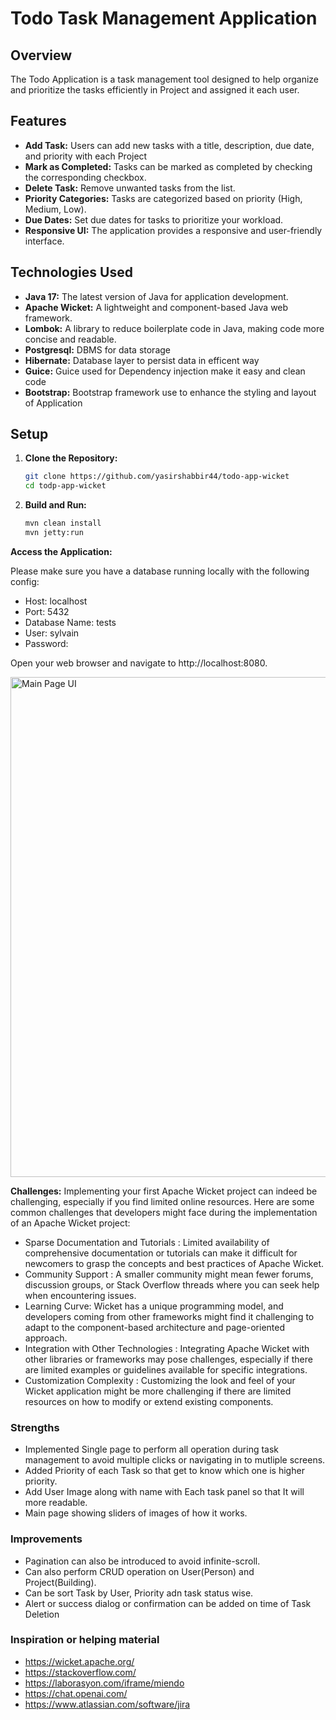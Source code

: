 # Todo Task Management Application

## Overview

The Todo Application is a task management tool designed to help organize and prioritize the tasks efficiently in Project and assigned it each user.



## Features

- **Add Task:** Users can add new tasks with a title, description, due date, and priority with each Project
- **Mark as Completed:** Tasks can be marked as completed by checking the corresponding checkbox.
- **Delete Task:** Remove unwanted tasks from the list.
- **Priority Categories:** Tasks are categorized based on priority (High, Medium, Low).
- **Due Dates:** Set due dates for tasks to prioritize your workload.
- **Responsive UI:** The application provides a responsive and user-friendly interface.

## Technologies Used

- **Java 17:** The latest version of Java for application development.
- **Apache Wicket:** A lightweight and component-based Java web framework.
- **Lombok:** A library to reduce boilerplate code in Java, making code more concise and readable.
- **Postgresql:** DBMS for data storage
- **Hibernate:** Database layer to persist data in efficent way
- **Guice:** Guice used for Dependency injection make it easy and clean code
- **Bootstrap:** Bootstrap framework use  to enhance the styling and layout of Application

## Setup

1. **Clone the Repository:**
   ```bash
   git clone https://github.com/yasirshabbir44/todo-app-wicket
   cd todp-app-wicket
2. **Build and Run:**
   ```bash
   mvn clean install
   mvn jetty:run

**Access the Application:**

Please make sure you have a database running locally with the following config:

- Host: localhost
- Port: 5432
- Database Name: tests
- User: sylvain
- Password:

Open your web browser and navigate to http://localhost:8080.

<img alt="Main Page UI" height="800" src="./doc/main-page.png" width="1000"/>


**Challenges:**
Implementing your first Apache Wicket project can indeed be challenging, especially if you find limited online resources. Here are some common challenges that developers might face during the implementation of an Apache Wicket project:

- Sparse Documentation and Tutorials : Limited availability of comprehensive documentation or tutorials can make it difficult for newcomers to grasp the concepts and best practices of Apache Wicket.
- Community Support : A smaller community might mean fewer forums, discussion groups, or Stack Overflow threads where you can seek help when encountering issues.
- Learning Curve: Wicket has a unique programming model, and developers coming from other frameworks might find it challenging to adapt to the component-based architecture and page-oriented approach.
- Integration with Other Technologies : Integrating Apache Wicket with other libraries or frameworks may pose challenges, especially if there are limited examples or guidelines available for specific integrations.
- Customization Complexity : Customizing the look and feel of your Wicket application might be more challenging if there are limited resources on how to modify or extend existing components.


### Strengths
- Implemented Single page to perform all operation during task management to avoid multiple clicks or navigating in to mutliple screens.
- Added Priority of each Task so that get to know which one is higher priority.
- Add User Image along with name with Each task panel so that It will more readable.
- Main page showing sliders of images of how it works.

### Improvements

- Pagination can also be introduced to avoid infinite-scroll.
- Can also perform CRUD operation on User(Person) and Project(Building).
- Can be sort Task by User, Priority adn task status wise.
- Alert or success dialog or confirmation can be added on time of Task Deletion

### Inspiration or helping material
- https://wicket.apache.org/
- https://stackoverflow.com/
- https://laborasyon.com/iframe/miendo 
- https://chat.openai.com/
- https://www.atlassian.com/software/jira